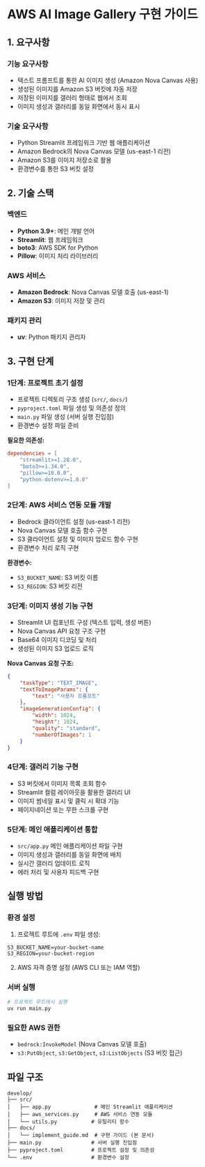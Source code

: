 # AWS AI Image Gallery 구현 가이드

## 1. 요구사항

### 기능 요구사항
- 텍스트 프롬프트를 통한 AI 이미지 생성 (Amazon Nova Canvas 사용)
- 생성된 이미지를 Amazon S3 버킷에 자동 저장
- 저장된 이미지를 갤러리 형태로 웹에서 조회
- 이미지 생성과 갤러리를 동일 화면에서 동시 표시

### 기술 요구사항
- Python Streamlit 프레임워크 기반 웹 애플리케이션
- Amazon Bedrock의 Nova Canvas 모델 (us-east-1 리전)
- Amazon S3를 이미지 저장소로 활용
- 환경변수를 통한 S3 버킷 설정

## 2. 기술 스택

### 백엔드
- **Python 3.9+**: 메인 개발 언어
- **Streamlit**: 웹 프레임워크
- **boto3**: AWS SDK for Python
- **Pillow**: 이미지 처리 라이브러리

### AWS 서비스
- **Amazon Bedrock**: Nova Canvas 모델 호출 (us-east-1)
- **Amazon S3**: 이미지 저장 및 관리

### 패키지 관리
- **uv**: Python 패키지 관리자

## 3. 구현 단계

### 1단계: 프로젝트 초기 설정
- 프로젝트 디렉토리 구조 생성 (`src/`, `docs/`)
- `pyproject.toml` 파일 생성 및 의존성 정의
- `main.py` 파일 생성 (서버 실행 진입점)
- 환경변수 설정 파일 준비

**필요한 의존성:**
```toml
dependencies = [
    "streamlit>=1.28.0",
    "boto3>=1.34.0",
    "pillow>=10.0.0",
    "python-dotenv>=1.0.0"
]
```

### 2단계: AWS 서비스 연동 모듈 개발
- Bedrock 클라이언트 설정 (us-east-1 리전)
- Nova Canvas 모델 호출 함수 구현
- S3 클라이언트 설정 및 이미지 업로드 함수 구현
- 환경변수 처리 로직 구현

**환경변수:**
- `S3_BUCKET_NAME`: S3 버킷 이름
- `S3_REGION`: S3 버킷 리전

### 3단계: 이미지 생성 기능 구현
- Streamlit UI 컴포넌트 구성 (텍스트 입력, 생성 버튼)
- Nova Canvas API 요청 구조 구현
- Base64 이미지 디코딩 및 처리
- 생성된 이미지 S3 업로드 로직

**Nova Canvas 요청 구조:**
```json
{
    "taskType": "TEXT_IMAGE",
    "textToImageParams": {
        "text": "사용자 프롬프트"
    },
    "imageGenerationConfig": {
        "width": 1024,
        "height": 1024,
        "quality": "standard",
        "numberOfImages": 1
    }
}
```

### 4단계: 갤러리 기능 구현
- S3 버킷에서 이미지 목록 조회 함수
- Streamlit 컬럼 레이아웃을 활용한 갤러리 UI
- 이미지 썸네일 표시 및 클릭 시 확대 기능
- 페이지네이션 또는 무한 스크롤 구현

### 5단계: 메인 애플리케이션 통합
- `src/app.py` 메인 애플리케이션 파일 구현
- 이미지 생성과 갤러리를 동일 화면에 배치
- 실시간 갤러리 업데이트 로직
- 에러 처리 및 사용자 피드백 구현

## 실행 방법

### 환경 설정
1. 프로젝트 루트에 `.env` 파일 생성:
```
S3_BUCKET_NAME=your-bucket-name
S3_REGION=your-bucket-region
```

2. AWS 자격 증명 설정 (AWS CLI 또는 IAM 역할)

### 서버 실행
```bash
# 프로젝트 루트에서 실행
uv run main.py
```

### 필요한 AWS 권한
- `bedrock:InvokeModel` (Nova Canvas 모델 호출)
- `s3:PutObject`, `s3:GetObject`, `s3:ListObjects` (S3 버킷 접근)

## 파일 구조
```
develop/
├── src/
│   ├── app.py              # 메인 Streamlit 애플리케이션
│   ├── aws_services.py     # AWS 서비스 연동 모듈
│   └── utils.py           # 유틸리티 함수
├── docs/
│   └── implement_guide.md  # 구현 가이드 (본 문서)
├── main.py                # 서버 실행 진입점
├── pyproject.toml         # 프로젝트 설정 및 의존성
└── .env                   # 환경변수 설정
```